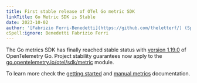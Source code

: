 ```yaml
---
title: First stable release of OTel Go metric SDK
linkTitle: Go Metric SDK is Stable
date: 2023-10-02
author: '[Fabrizio Ferri-Benedetti](https://github.com/theletterf/) (Splunk)'
cSpell:ignore: Benedetti Fabrizio Ferri
---
```


The Go metrics SDK has finally reached stable status with
[version 1.19.0](https://github.com/open-telemetry/opentelemetry-go/releases/tag/v1.19.0)
of OpenTelemetry Go. Project stability guarantees now apply to the
[go.opentelemetry.io/otel/sdk/metric](https://pkg.go.dev/go.opentelemetry.io/otel/sdk/metric)
module.

To learn more check the [getting started](/docs/instrumentation/go/getting-started)
and [manual metrics](/docs/instrumentation/go/manual#metrics) documentation.
